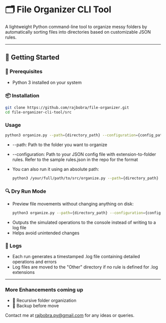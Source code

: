 # 🗂️ File Organizer CLI Tool

A lightweight Python command-line tool to organize messy folders by automatically sorting files into directories based on customizable JSON rules.

---

## 🚀 Getting Started

### 🔧 Prerequisites
- Python 3 installed on your system

### 📦 Installation
```bash
git clone https://github.com/rajbobra/file-organizer.git
cd file-organizer-cli-tool/src
```

### Usage
```bash
python3 organize.py --path={directory_path} --configuration={config_path}
```
- --path: Path to the folder you want to organize
- --configuration: Path to your JSON config file with extension-to-folder rules. Refer to the sample rules.json in the repo for the format

- You can also run it using an absolute path:
  ```bash
  python3 /your/full/path/to/src/organize.py --path={directory_path} --configuration={config_path}
  ```

### 🔍 Dry Run Mode
- Preview file movements without changing anything on disk:
  ```bash
  python3 organize.py --path={directory_path} --configuration={config_path} --dry-run
  ```
- Outputs the simulated operations to the console instead of writing to a log file
- Helps avoid unintended changes


### 📄 Logs
- Each run generates a timestamped .log file containing detailed operations and errors
- Log files are moved to the "Other" directory if no rule is defined for .log extensions

---
### More Enhancements coming up
- 🔄 Recursive folder organization
- 💾 Backup before move


Contact me at rajbobra.py@gmail.com for any ideas or queries.
